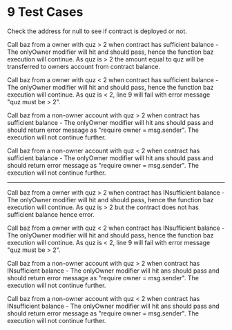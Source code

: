 9 Test Cases
=================

Check the address for null to see if contract is deployed or not.

Call baz from a owner with quz > 2 when contract has sufficient balance - The onlyOwner modifier will hit and should pass, hence the function baz execution will continue. As quz is > 2 the amount equal to quz will be transferred to owners account from contract balance.

Call baz from a owner with quz < 2 when contract has sufficient balance - The onlyOwner modifier will hit and should pass, hence the function baz execution will continue. As quz is < 2, line 9 will fail with error message "quz must be > 2".

Call baz from a non-owner account  with quz > 2 when contract has sufficient balance -  The onlyOwner modifier will hit ans should pass and should return error message as "require owner = msg.sender". The execution will not continue further.

Call baz from a non-owner account  with quz < 2 when contract has sufficient balance -  The onlyOwner modifier will hit ans should pass and should return error message as "require owner = msg.sender". The execution will not continue further.

------------

Call baz from a owner with quz > 2 when contract has INsufficient balance - The onlyOwner modifier will hit and should pass, hence the function baz execution will continue. As quz is > 2 but the contract does not has sufficient balance hence error.

Call baz from a owner with quz < 2 when contract has INsufficient balance - The onlyOwner modifier will hit and should pass, hence the function baz execution will continue. As quz is < 2, line 9 will fail with error message "quz must be > 2".

Call baz from a non-owner account  with quz > 2 when contract has INsufficient balance -  The onlyOwner modifier will hit ans should pass and should return error message as "require owner = msg.sender". The execution will not continue further.

Call baz from a non-owner account  with quz < 2 when contract has INsufficient balance -  The onlyOwner modifier will hit ans should pass and should return error message as "require owner = msg.sender". The execution will not continue further.